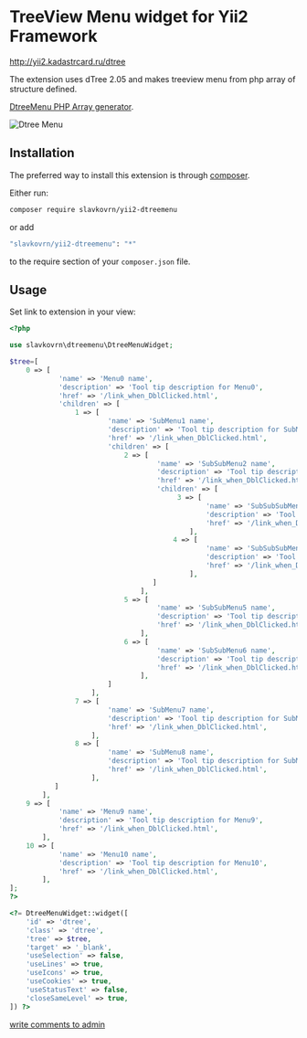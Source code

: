 # TreeView Menu widget for Yii2 Framework
<http://yii2.kadastrcard.ru/dtree>

The extension uses dTree 2.05 and makes treeview menu from php array of structure defined.

[DtreeMenu PHP Array generator](http://yii2.kadastrcard.ru/dynatreemenu).

![Dtree Menu](http://yii2.kadastrcard.ru/uploads/dtreemenu.png)

## Installation

The preferred way to install this extension is through [composer](http://getcomposer.org/download/).

Either run:

```bash
composer require slavkovrn/yii2-dtreemenu
```

or add

```bash
"slavkovrn/yii2-dtreemenu": "*"
```

to the require section of your `composer.json` file.

Usage
-----

Set link to extension in your view:

```php
<?php

use slavkovrn\dtreemenu\DtreeMenuWidget;

$tree=[
    0 => [
            'name' => 'Menu0 name',
            'description' => 'Tool tip description for Menu0',
            'href' => '/link_when_DblClicked.html',
            'children' => [
                1 => [
                        'name' => 'SubMenu1 name',
                        'description' => 'Tool tip description for SubMenu1',
                        'href' => '/link_when_DblClicked.html',
                        'children' => [
                            2 => [
                                    'name' => 'SubSubMenu2 name',
                                    'description' => 'Tool tip description for SubSubMenu2',
                                    'href' => '/link_when_DblClicked.html',
                                    'children' => [
                                         3 => [
                                                'name' => 'SubSubSubMenu3 name',
                                                'description' => 'Tool tip description for SubSubSubMenu3',
                                                'href' => '/link_when_DblClicked.html',
                                            ],
                                        4 => [
                                                'name' => 'SubSubSubMenu4 name',
                                                'description' => 'Tool tip description for SubSubSubMenu4',
                                                'href' => '/link_when_DblClicked.html',
                                            ],
                                   ]
                                ],
                            5 => [
                                    'name' => 'SubSubMenu5 name',
                                    'description' => 'Tool tip description for SubSubMenu5',
                                    'href' => '/link_when_DblClicked.html',
                                ],
                            6 => [
                                    'name' => 'SubSubMenu6 name',
                                    'description' => 'Tool tip description for SubSubMenu6',
                                    'href' => '/link_when_DblClicked.html',
                                ],
                        ]
                    ],
                7 => [
                        'name' => 'SubMenu7 name',
                        'description' => 'Tool tip description for SubMenu7',
                        'href' => '/link_when_DblClicked.html',
                    ],
                8 => [
                        'name' => 'SubMenu8 name',
                        'description' => 'Tool tip description for SubMenu8',
                        'href' => '/link_when_DblClicked.html',
                    ],
           ]
        ],
    9 => [
            'name' => 'Menu9 name',
            'description' => 'Tool tip description for Menu9',
            'href' => '/link_when_DblClicked.html',
        ],
    10 => [
            'name' => 'Menu10 name',
            'description' => 'Tool tip description for Menu10',
            'href' => '/link_when_DblClicked.html',
        ],
];
?>

<?= DtreeMenuWidget::widget([
	'id' => 'dtree',
	'class' => 'dtree',
	'tree' => $tree,
	'target' => '_blank',
	'useSelection' => false,
	'useLines' => true,
	'useIcons' => true,
	'useCookies' => true,
	'useStatusText' => false,
	'closeSameLevel' => true,
]) ?>
```
<a href="mailto:slavko.chita@gmail.com">write comments to admin</a>
